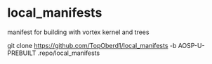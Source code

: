 # local_manifests
manifest for building with vortex kernel and trees


git clone https://github.com/TopOberd1/local_manifests -b AOSP-U-PREBUILT .repo/local_manifests
